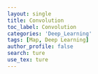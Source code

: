 ```yaml
---
layout: single
title: Convolution
toc_label: Convolution
categories: 'Deep_Learning'
tags: [Map, Deep Learning]
author_profile: false
search: ture
use_tex: ture
---
```


